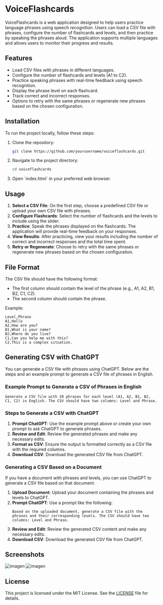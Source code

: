 
# VoiceFlashcards

VoiceFlashcards is a web application designed to help users practice language phrases using speech recognition. Users can load a CSV file with phrases, configure the number of flashcards and levels, and then practice by speaking the phrases aloud. The application supports multiple languages and allows users to monitor their progress and results.

## Features

- Load CSV files with phrases in different languages.
- Configure the number of flashcards and levels (A1 to C2).
- Practice speaking phrases with real-time feedback using speech recognition.
- Display the phrase level on each flashcard.
- Track correct and incorrect responses.
- Options to retry with the same phrases or regenerate new phrases based on the chosen configuration.

## Installation

To run the project locally, follow these steps:

1. Clone the repository:
   ```sh
   git clone https://github.com/yourusername/voiceflashcards.git
   ```
2. Navigate to the project directory:
   ```sh
   cd voiceflashcards
   ```
3. Open \`index.html\` in your preferred web browser.

## Usage

1. **Select a CSV File**: On the first step, choose a predefined CSV file or upload your own CSV file with phrases.
2. **Configure Flashcards**: Select the number of flashcards and the levels to include using the slider.
3. **Practice**: Speak the phrases displayed on the flashcards. The application will provide real-time feedback on your responses.
4. **View Results**: After practicing, view your results including the number of correct and incorrect responses and the total time spent.
5. **Retry or Regenerate**: Choose to retry with the same phrases or regenerate new phrases based on the chosen configuration.

## File Format

The CSV file should have the following format:
- The first column should contain the level of the phrase (e.g., A1, A2, B1, B2, C1, C2).
- The second column should contain the phrase.

Example:
```csv
Level,Phrase
A1,Hello
A2,How are you?
B1,What is your name?
B2,Where do you live?
C1,Can you help me with this?
C2,This is a complex situation.
```

## Generating CSV with ChatGPT

You can generate a CSV file with phrases using ChatGPT. Below are the steps and an example prompt to generate a CSV file of phrases in English.

### Example Prompt to Generate a CSV of Phrases in English

```
Generate a CSV file with 20 phrases for each level (A1, A2, B1, B2, C1, C2) in English. The CSV should have two columns: Level and Phrase.
```

### Steps to Generate a CSV with ChatGPT

1. **Prompt ChatGPT**: Use the example prompt above or create your own prompt to ask ChatGPT to generate phrases.
2. **Review and Edit**: Review the generated phrases and make any necessary edits.
3. **Format as CSV**: Ensure the output is formatted correctly as a CSV file with the required columns.
4. **Download CSV**: Download the generated CSV file from ChatGPT.

### Generating a CSV Based on a Document

If you have a document with phrases and levels, you can use ChatGPT to generate a CSV file based on that document.

1. **Upload Document**: Upload your document containing the phrases and levels to ChatGPT.
2. **Prompt ChatGPT**: Use a prompt like the following:
   ```
   Based on the uploaded document, generate a CSV file with the phrases and their corresponding levels. The CSV should have two columns: Level and Phrase.
   ```
3. **Review and Edit**: Review the generated CSV content and make any necessary edits.
4. **Download CSV**: Download the generated CSV file from ChatGPT.

## Screenshots

![imagen](https://github.com/dcervantes/VoiceFlashcards/assets/3668610/1bdceb8c-92fd-4e14-bef7-86aa2b10e17f)
![imagen](https://github.com/dcervantes/VoiceFlashcards/assets/3668610/ac87e634-0e19-4658-a6a8-f507ebeecb14)


## License

This project is licensed under the MIT License. See the [LICENSE](LICENSE) file for details.
